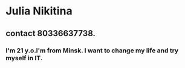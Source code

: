 # Julia Nikitina

## contact 80336637738.

### I'm 21 y.o.I'm from Minsk. I want to change my life and try myself in IT.
